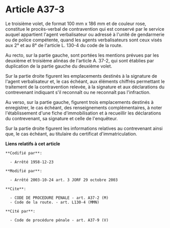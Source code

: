 # Article A37-3

Le troisième volet, de format 100 mm x 186 mm et de couleur rose, constitue le procès-verbal de contravention qui est
conservé par le service auquel appartient l'agent verbalisateur ou adressé à l'unité de gendarmerie ou de police compétente,
quand les agents verbalisateurs sont ceux visés aux 2° et au 8° de l'article L. 130-4 du code de la route.

Au recto, sur la partie gauche, sont portées les mentions prévues par les deuxième et troisième alinéas de l'article A. 37-2,
qui sont établies par duplication de la partie gauche du deuxième volet.

Sur la partie droite figurent les emplacements destinés à la signature de l'agent verbalisateur et, le cas échéant, aux
éléments chiffrés permettant le traitement de la contravention relevée, à la signature et aux déclarations du contrevenant
indiquant s'il reconnaît ou ne reconnaît pas l'infraction.

Au verso, sur la partie gauche, figurent trois emplacements destinés à enregistrer, le cas échéant, des renseignements
complémentaires, à noter l'établissement d'une fiche d'immobilisation et à recueillir les déclarations du contrevenant, sa
signature et celle de l'enquêteur.

Sur la partie droite figurent les informations relatives au contrevenant ainsi que, le cas échéant, au titulaire du
certificat d'immatriculation.

**Liens relatifs à cet article**

	**Codifié par**:

	  - Arrêté 1958-12-23

	**Modifié par**:

	  - Arrêté 2003-10-24 art. 3 JORF 29 octobre 2003

	**Cite**:

	  - CODE DE PROCEDURE PENALE - art. A37-2 (M)
	  - Code de la route. - art. L130-4 (MMN)

	**Cité par**:

	  - Code de procédure pénale - art. A37-9 (V)
